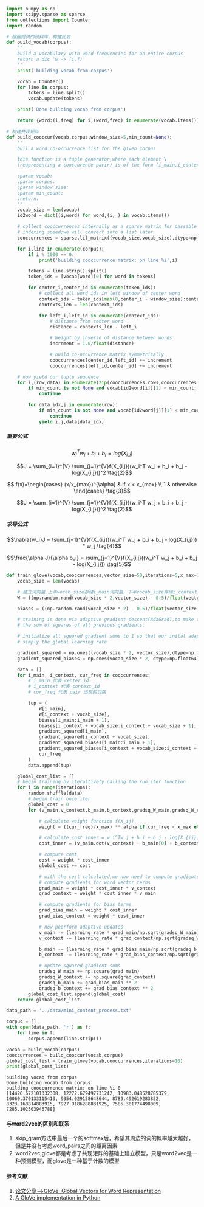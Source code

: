 

```python
import numpy as np
import scipy.sparse as sparse
from collections import Counter
import random
```


```python
# 根据提供的预料库，构建此表
def build_vocab(corpus):
    '''
    build a vocabulary with word frequencies for an entire corpus
    return a dic 'w -> (i,f)'
    '''
    print('building vocab from corpus')

    vocab = Counter()
    for line in corpus:
        tokens = line.split()
        vocab.update(tokens)

    print('Done building vocab from corpus')

    return {word:(i,freq) for i,(word,freq) in enumerate(vocab.items())}

```


```python
# 构建共现矩阵
def build_cooccur(vocab,corpus,window_size=5,min_count=None):
    '''
    buil a word co-occurrence list for the given corpus

    this function is a tuple generator,where each element \
    (reapresenting a coocuurence parir) is of the form (i_main,i_context,cooccurrence)

    :param vocab:
    :param corpus:
    :param window_size:
    :param min_count:
    :return:
    '''
    vocab_size = len(vocab)
    id2word = dict((i,word) for word,(i,_) in vocab.items())

    # collect cooccurrences internally as a sparse matrix for passable
    # indexing speed;we will convert into a list later
    cooccurrences = sparse.lil_matrix((vocab_size,vocab_size),dtype=np.float64)

    for i,line in enumerate(corpus):
        if i % 1000 == 0:
            print('building cooccurrence matrix: on line %i',i)

        tokens = line.strip().split()
        token_ids = [vocab[word][0] for word in tokens]

        for center_i,center_id in enumerate(token_ids):
            # collect all word ids in left window of center word
            context_ids = token_ids[max(0,center_i - window_size):center_i]
            contexts_len = len(context_ids)

            for left_i,left_id in enumerate(context_ids):
                # distance from center word
                distance = contexts_len - left_i

                # Weight by inverse of distance between words
                increment = 1.0/float(distance)

                # build co-occurrence matrix symmetrically
                cooccurrences[center_id,left_id] += increment
                cooccurrences[left_id,center_id] += increment

    # now yield our tuple sequence
    for i,(row,data) in enumerate(zip(cooccurrences.rows,cooccurrences.data)):
        if min_count is not None and vocab[id2word[i]][1] < min_count:
            continue

        for data_idx,j in enumerate(row):
            if min_count is not None and vocab[id2word[j]][1] < min_count:
                continue
            yield i,j,data[data_idx]
```

##### 重要公式

$$w_i^{T} w_j + b_i + b_j = log(X_{i,j}) \tag{1}$$

$$J = \sum_{i=1}^{V} \sum_{j=1}^{V}f(X_{i,j})(w_i^T w_j + b_i + b_j - log(X_{i,j}))^2 \tag{2}$$

$$ f(x)=\begin{cases}
(x/x_{max})^{\alpha} & if x < x_{max} \\
1 & otherwise
\end{cases} \tag{3}$$

$$J = \sum_{i=1}^{V} \sum_{j=1}^{V}f(X_{i,j})(w_i^T w_j + b_i + b_j - log(X_{i,j}))^2 \tag{2}$$

##### 求导公式

$$\nabla{w_i}J = \sum_{j=1}^{V}f(X_{i,j})(w_i^T w_j + b_i + b_j - log(X_{i,j})) * w_j \tag{4}$$ 

$$\frac{\alpha J}{\alpha b_i} = \sum_{j=1}^{V}f(X_{i,j}((w_i^T w_j + b_i + b_j - log(X_{i,j})) \tag{5}$$



```python
def train_glove(vocab,cooccurrences,vector_size=50,iterations=5,x_max=10,alpha=0.75,learning_rate=0.01,**kwargs):
    vocab_size = len(vocab)

    # 建立词向量 上半vocab_size存储i_main词向量，下半vocab_size存储i_context的词向量
    W = ((np.random.rand(vocab_size * 2,vector_size) - 0.5)/float(vector_size + 1))

    biases = ((np.random.rand(vocab_size * 2) - 0.5)/float(vector_size + 1))

    # training is done via adaptive gradient descent(AdaGrad),to make this word we need to store
    # the sum of squares of all previous gradients.

    # initialize all squared gradient sums to 1 so that our inital adaptive learning rate is
    # simply the global learning rate

    gradient_squared = np.ones((vocab_size * 2, vector_size),dtype=np.float64)
    gradient_squared_biases = np.ones(vocab_size * 2, dtype=np.float64)

    data = []
    for i_main, i_context, cur_freq in cooccurrences:
        # i_main 代表 center_id
        # i_context 代表 context_id
        # cur_freq 代表 pair 出现的次数

        tup = (
            W[i_main],
            W[i_context + vocab_size],
            biases[i_main:i_main + 1],
            biases[i_context + vocab_size:i_context + vocab_size + 1],
            gradient_squared[i_main],
            gradient_squared[i_context + vocab_size],
            gradient_squared_biases[i_main:i_main + 1],
            gradient_squared_biases[i_context + vocab_size:i_context + vocab_size + 1],
            cur_freq
        )
        data.append(tup)

    global_cost_list = []
    # begin training by iteraltively calling the run_iter function
    for i in range(iterations):
        random.shuffle(data)
        # begin train once iter
        global_cost = 0
        for (v_main,v_context,b_main,b_context,gradsq_W_main,gradsq_W_context,gradsq_b_main,gradsq_b_context,freq) in data:

            # calculate weight function f(X_ij)
            weight = ((cur_freq)/x_max) ** alpha if cur_freq < x_max else 1

            # calculate cost_inner = w_i^Tw_j + b_i + b_j - log(X_{ij})
            cost_inner = (v_main.dot(v_context) + b_main[0] + b_context[0] - np.log(cur_freq))

            # compute cost
            cost = weight * cost_inner
            global_cost += cost

            # with the cost calculated,we now need to compute gradients
            # compute gradients for word vector terms
            grad_main = weight * cost_inner * v_context
            grad_context = weight * cost_inner * v_main

            # compute gradients for bias terms
            grad_bias_main = weight * cost_inner
            grad_bias_context = weight * cost_inner

            # now peerform adaptive updates
            v_main -= (learning_rate * grad_main/np.sqrt(gradsq_W_main))
            v_context -= (learning_rate * grad_context/np.sqrt(gradsq_W_context))

            b_main -= (learning_rate * grad_bias_main/np.sqrt(gradsq_b_main))
            b_context -= (learning_rate * grad_bias_context/np.sqrt(gradsq_b_context))

            # update squared gradient sums
            gradsq_W_main += np.square(grad_main)
            gradsq_W_context += np.square(grad_context)
            gradsq_b_main += grad_bias_main ** 2
            gradsq_b_context += grad_bias_context ** 2
        global_cost_list.append(global_cost)
    return global_cost_list
```


```python
data_path = '../data/mini_content_process.txt'

corpus = []
with open(data_path, 'r') as f:
    for line in f:
        corpus.append(line.strip())

vocab = build_vocab(corpus)
cooccurrences = build_cooccur(vocab,corpus)
global_cost_list = train_glove(vocab,cooccurrences,iterations=10)
print(global_cost_list)
```

    building vocab from corpus
    Done building vocab from corpus
    building cooccurrence matrix: on line %i 0
    [14426.672101332308, 12272.679497731242, 10983.048528785379, 10060.370133115413, 9354.029158648644, 8789.492619283832, 8323.168814883915, 7927.9186288831925, 7585.301774498009, 7285.102503946788]


#### 与word2vec的区别和联系

1. skip_gram方法中最后一个的softmax后，希望其周边的词的概率越大越好，但是并没有考虑word_pairs之间的距离因素
2. word2vec,glove都是考虑了共现矩阵的基础上建立模型，只是word2vec是一种预测模型，而glove是一种基于计数的模型

#### 参考文献
1. [论文分享-->GloVe: Global Vectors for Word Representation](https://blog.csdn.net/mr_tyting/article/details/80180780)
2. [A GloVe implementation in Python](http://www.foldl.me/2014/glove-python/)
